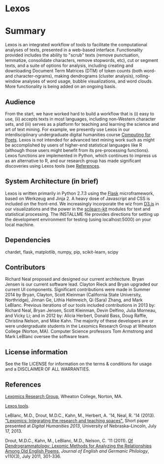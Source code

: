 # Lexos
# Summary
Lexos is an integrated workflow of tools to facilitate the computational analyses of texts, presented in a web-based interface. Functionality provided includes the ability to "scrub" texts (remove punctuation, lemmatize, consolidate characters, remove stopwords, etc), cut or segment texts, and a suite of options for analysis, including creating and downloading Document Term Matrices (DTM) of token counts (both word- and character-ngrams), making dendrograms (cluster analysis), rolling-window analyses of word usage, bubble visualizations, and word clouds. More functionality is being added on an ongoing basis.

## Audience
From the start, we have worked hard to build a workflow that is (i) easy to use, (ii) accepts texts in most languages, 
including non-Western character sets, and (iii) serves as a platform for teaching and learning the science and 
art of text mining. For example, we presently use Lexos in our interdisciplinary undergraduate digital humanities course 
[Computing for Poets](http://wheatoncollege.edu/lexomics/educational-material/).
Lexos is not intended for advanced text mining work such as might be accomplished by 
users of higher-end statistical languages like R (although those users might benefit from its pre-processing functions). 
Lexos functions are implemented in Python, which continues to impress us as an alternative to R, and our research group has made 
significant discoveries using Lexos tools (see 
[References](http://wheatoncollege.edu/lexomics/publications-grants/).

## System Architecture (in brief)
Lexos is written primarily in Python 2.7.3 using the 
[Flask](http://flask.pocoo.org/) microframework, based on Werkzeug and Jinja 2. 
A heavy dose of Javascript and CSS is included on the front-end. We increasingly incorporate the wiz from 
[D3.js](http://d3js.org/) in our visualizations and the power in the 
[scilearn-kit](http://scikit-learn.org/stable/) modules for text and statistical processing. 
The INSTALLME file provides directions for setting up the development environment for testing (using localhost:5000) on your local machine.

## Dependencies
chardet, flask, matplotlib, numpy, pip, scikit-learn, scipy

## Contributors
Richard Neal proposed and designed our current architecture. Bryan Jensen is our current software lead. 
Clayton Rieck and Bryan upgraded our current UI components. Significant contributions were made in Summer 2014 by Bryan, 
Clayton, Scott Kleinman (California State University, Northridge), Jinnan Ge, Lithia Helmreich, Qi (Sara) Zhang, and Mark LeBlanc. 
Previous iterations of our tools included contributions in 2013 by: Richard Neal, Bryan Jensen, Scott Kleinman, Devin Delfino, 
Julia Morneau, and Vicky Li; and in 2012 by: Alicia Herbert, Donald Bass, Doug Raffle, Christina Nelson, and Mike Kahn. The 
majority of these developers are or were undergraduate students in the Lexomics Research Group at Wheaton College (Norton, MA). 
Computer Science professors Tom Armstrong and Mark LeBlanc oversee the software team.

## License information
See the file LICENSE for information on the
terms & conditions for usage and a DISCLAIMER OF ALL WARRANTIES.

## References
[Lexomics Research Group](http://lexomics.wheatoncollege.edu/), Wheaton College, Norton, MA.

[Lexos tools](http://lexos.wheatoncollege.edu).

LeBlanc, M.D., Drout, M.D.C., Kahn, M., Herbert, A. '14, Neal, R. '14 (2013). ["Lexomics: Integrating the research and teaching spaces".](http://dh2013.unl.edu/abstracts/ab-293.html) Short paper presented at *Digital Humanities 2013*, University of Nebraska–Lincoln, July 17, 2013.

Drout, M.D.C., Kahn, M., LeBlanc, M.D., Nelson, C. '11 (2011). [Of Dendrogrammatology: Lexomic Methods for Analyzing the Relationships Among Old English Poems](http://muse.jhu.edu/journals/journal_of_english_and_germanic_philology/summary/v110/110.3.drout.html), *Journal of English and Germanic Philology*, v110(3), July 2011, 301-336.


